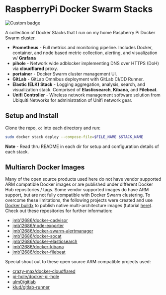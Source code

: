 # RaspberryPi Docker Swarm Stacks

![Custom badge](https://img.shields.io/endpoint?url=https%3A%2F%2Fhealthchecks.io%2Fbadge%2F60ea1ee3-cc42-4799-9a68-e08d81%2FlrujVX8j.shields)

A collection of Docker Stacks that I run on my home Raspberry Pi Docker Swarm cluster.

* **Prometheus** - Full metrics and monitoring pipeline.  Includes Docker, container, and node based metric collection, alerting, and visualization w/ **Grafana**
* **pihole** - Network wide adblocker implementing DNS over HTTPS (DoH) via **cloudflared** proxy.
* **portainer** - Docker Swarm cluster management UI.
* **GitLab** - GitLab Omnibus deployment with GitLab CI/CD Runner.
* **Elastic (ELK) Stack** - Logging aggregation, analysis, search, and visualization stack.  Comprised of **Elasticsearch**, **Kibana**, and **Filebeat**.
* **Unifi Controller** -  Wireless network management software solution from Ubiquiti Networks for administration of Unifi network gear.
  


## Setup and Install
Clone the repo, `cd` into each directory and run:
```bash
sudo docker stack deploy --compose-file=$FILE_NAME $STACK_NAME
```

**Note** - Read thru README in each dir for setup and configuration details of each stack.

## Multiarch Docker Images

Many of the open source products used here do not have vendor supported ARM compatible Docker images or are published under different Docker Hub repositories / tags.  Some vendor supported images do have ARM support, but are not fully compatible with Docker Swarm clustering.  To overcome these limitations, the following projects were created and use [Docker buildx](https://docs.docker.com/buildx/working-with-buildx/) to publish native multi-architecture images (tutorial [here](https://www.docker.com/blog/multi-arch-images/)).  Check out these repositories for further information:

* [jmb12686/docker-cadvisor](https://github.com/jmb12686/docker-cadvisor)
* [jmb12686/node-exporter](https://github.com/jmb12686/node-exporter)
* [jmb12686/docker-swarm-alertmanager](https://github.com/jmb12686/docker-swarm-alertmanager)
* [jmb12686/docker-socat](https://github.com/jmb12686/docker-socat)
* [jmb12686/docker-elasticsearch](https://github.com/jmb12686/docker-elasticsearch)
* [jmb12686/docker-kibana](https://github.com/jmb12686/docker-kibana)
* [jmb12686/docker-filebeat](https://github.com/jmb12686/docker-filebeat)

Special shout out to these open source ARM compatible projects used:

* [crazy-max/docker-cloudflared](https://github.com/crazy-max/docker-cloudflared)
* [pi-hole/docker-pi-hole](https://github.com/pi-hole/docker-pi-hole)
* [ulm0/gitlab](https://github.com/ulm0/gitlab)
* [klud/gitlab-runner](https://hub.docker.com/r/klud/gitlab-runner/)

